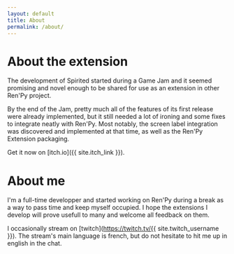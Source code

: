 ```yaml
---
layout: default
title: About
permalink: /about/
---
```


# About the extension

The development of Spirited started during a Game Jam and it seemed
promising and novel enough to be shared for use as an extension in
other Ren'Py project.

By the end of the Jam, pretty much all of the features of its first
release were already implemented, but it still needed a lot of ironing
and some fixes to integrate neatly with Ren'Py. Most notably, the screen
label integration was discovered and implemented at that time, as
well as the Ren'Py Extension packaging.

Get it now on [itch.io]({{ site.itch_link }}).

# About me

I'm a full-time developper and started working on Ren'Py during a break
as a way to pass time and keep myself occupied. I hope the extensions I
develop will prove usefull to many and welcome all feedback on them.

I occasionally stream on [twitch](https://twitch.tv/{{ site.twitch_username }}).
The stream's main language is french, but do not hesitate to hit me up in
english in the chat.
